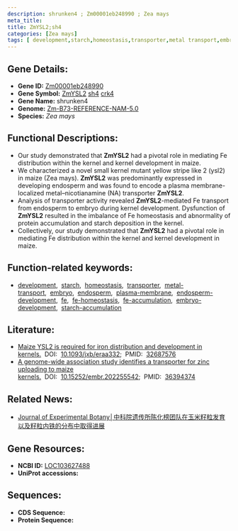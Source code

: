```yaml
---
description: shrunken4 ; Zm00001eb248990 ; Zea mays
meta_title:
title: ZmYSL2;sh4
categories: [Zea mays]
tags: [ development,starch,homeostasis,transporter,metal transport,embryo,endosperm,plasma membrane,endosperm development,fe,fe homeostasis,fe accumulation,embryo development,starch accumulation ]
---
```


## Gene Details:
- **Gene ID:**	[Zm00001eb248990](https://www.maizegdb.org/gene_center/gene/Zm00001eb248990)
- **Gene Symbol:** <u>ZmYSL2</u>&nbsp;<u>sh4</u>&nbsp;<u>crk4</u>
- **Gene Name:** shrunken4
- **Genome:** [Zm-B73-REFERENCE-NAM-5.0](https://www.maizegdb.org/genome/assembly/Zm-B73-REFERENCE-NAM-5.0)
- **Species:** *Zea mays*

## Functional Descriptions:
   - Our study demonstrated that **ZmYSL2** had a pivotal role in mediating Fe distribution within the kernel and kernel development in maize.
   - We characterized a novel small kernel mutant yellow stripe like 2 (ysl2) in maize (Zea mays). **ZmYSL2** was predominantly expressed in developing endosperm and was found to encode a plasma membrane-localized metal–nicotianamine (NA) transporter **ZmYSL2**.
   - Analysis of transporter activity revealed **ZmYSL2**-mediated Fe transport from endosperm to embryo during kernel development. Dysfunction of **ZmYSL2** resulted in the imbalance of Fe homeostasis and abnormality of protein accumulation and starch deposition in the kernel.
   - Collectively, our study demonstrated that **ZmYSL2** had a pivotal role in mediating Fe distribution within the kernel and kernel development in maize.

## Function-related keywords:
- [development](/tags/development/),&nbsp;&nbsp;[starch](/tags/starch/),&nbsp;&nbsp;[homeostasis](/tags/homeostasis/),&nbsp;&nbsp;[transporter](/tags/transporter/),&nbsp;&nbsp;[metal-transport](/tags/metal-transport/),&nbsp;&nbsp;[embryo](/tags/embryo/),&nbsp;&nbsp;[endosperm](/tags/endosperm/),&nbsp;&nbsp;[plasma-membrane](/tags/plasma-membrane/),&nbsp;&nbsp;[endosperm-development](/tags/endosperm-development/),&nbsp;&nbsp;[fe](/tags/fe/),&nbsp;&nbsp;[fe-homeostasis](/tags/fe-homeostasis/),&nbsp;&nbsp;[fe-accumulation](/tags/fe-accumulation/),&nbsp;&nbsp;[embryo-development](/tags/embryo-development/),&nbsp;&nbsp;[starch-accumulation](/tags/starch-accumulation/)

## Literature:
   - [Maize YSL2 is required for iron distribution and development in kernels.]( https://academic.oup.com/jxb/article/71/19/5896/5873978?login=true)&nbsp;&nbsp;DOI:&nbsp;&nbsp;[10.1093/jxb/eraa332](https://academic.oup.com/jxb/article/71/19/5896/5873978?login=true);&nbsp;&nbsp;PMID:&nbsp;&nbsp;[32687576](https://pubmed.ncbi.nlm.nih.gov/32687576/)
   - [A genome-wide association study identifies a transporter for zinc uploading to maize kernels.]( https://www.embopress.org/doi/full/10.15252/embr.202255542)&nbsp;&nbsp;DOI:&nbsp;&nbsp;[10.15252/embr.202255542](https://www.embopress.org/doi/full/10.15252/embr.202255542);&nbsp;&nbsp;PMID:&nbsp;&nbsp;[36394374](https://pubmed.ncbi.nlm.nih.gov/36394374/)

## Related News:
   - [Journal of Experimental Botany│中科院遗传所陈化榜团队在玉米籽粒发育以及籽粒内铁的分布中取得进展](https://mp.weixin.qq.com/s?__biz=Mzg3MDEwNDEyMg==&mid=2247492949&idx=4&sn=4e3490cee37f828fcdcb4a017f644cac&chksm=ce904800f9e7c1166c94aa388e6861a2c3eaf3681714b4567ac00e9707711b5e0e82c8a7ab0d&scene=27#wechat_redirect)

## Gene Resources:
- **NCBI ID:** [LOC103627488](https://www.ncbi.nlm.nih.gov/gene/?term=LOC103627488)
- **UniProt accessions:** [](https://www.uniprot.org/uniprotkb//entry)



## Sequences:
- **CDS Sequence:**
- **Protein Sequence:**
